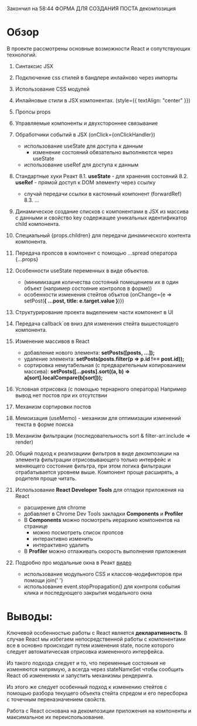 Закончил на 58:44 ФОРМА ДЛЯ СОЗДАНИЯ ПОСТА декомпозиция

# Обзор

В проекте рассмотрены основные возможности React и сопутствующих технологий.

1. Синтаксис JSX
2. Подключение css стилей в бандлере инлайново через импорты
3. Использование CSS модулей
4. Инлайновые стили в JSX компонентах. (style={{ textAlign: "center" }})
5. Пропсы props
6. Управляемые компоненты и двухстороннее связывание
7. Обработчики событий в JSX (onClick={onClickHandler})
   - использование useState для доступа к данным
     - изменение состояний обязательно выполняются через useState
   - использование useRef для доступа к данным
8. Стандартные хуки Реакт
   8.1. **useState** - для хранения состояний
   8.2. **useRef** - прямой доступ к DOM элементу через ссылку
   - случай передачи ссылки в кастомный компонент (forwardRef)
     8.3. ...
9. Динамическое создание списков с компонентами в JSX из массива с данными и свойство key содержащее уникальных идентификатор child компонента.
10. Специальный {props.children} для передачи динамического контента компонента.
11. Передача пропсов в компонент с помощью ...spread оператора {...props}
12. Особенности useState переменных в виде объектов.

    - (минимизация количества состояний помещением их в один объект (например состояние контролов в форме))
    - особенности изменения стейтов объктов (onChange={e => setPost(**{ ...post, title: e.target.value }**)})

13. Структурирование проекта выделением части компонент в UI
14. Передача callback`ов вниз для изменения стейта вышестоящего компонента.
15. Изменение массивов в React

    - добавление нового элемента:
      **setPosts([posts, ...]);**
    - удаление элемента:
      **setPosts(posts.filter(p => p.id !== post.id));**
    - сортировка немутабельная (с предварительным копированием массива):
      **setPosts([...posts].sort((a, b) => a[sort].localCompare(b[sort]));**

16. Условная отрисовка (с помощью тернарного оператора)
    Например вывод нет постов при их отсутствии

17. Механизм сортировки постов

18. Мемоизация (useMemo) - механизм для оптимизации изменений текста в форме поиска

19. Механизм фильтрации (последовательность sort & filter-arr.include => render)

20. Общий подход к реализациии фильтров в виде декомпозиции на элемента фильтрации отрисовывающего только интерфейс и меняющего состояние фильтра, при этом логика фильтрации отрабатывается уровнем выше. Компонент проще расширять, а родителя проще читать.

21. Использование **React Developer Tools** для отладки приложения на React

    - расширение для chrome
    - добавляет в Chrome Dev Tools закладки **Components** и **Profiler**
    - В **Components** можно посмотреть иерархию компонентов на странице
      - можно посмотреть список пропсов
      - интерактивно изменить
      - интерактивно удалить
    - В **Profiler** можно отлаживать скорость выполнения приложения

22. Подробно про модальные окна в Реакт [видео](https://www.youtube.com/watch?v=i2Yf7JZonB4)
    - использование модульного CSS и классов-модификторов при помощи join(' ')
    - использование event.stopPropagation() для контроля события клика и последующего закрытия модального окна

# Выводы:

Ключевой особенностью работы с React является **декларативность**. В случае React мы избегаем непосредственной работы с компонентами все в основно происходит путем изменения state, после которого следует автоматическая отрисовка измененного интерфейса.

Из такого подхода следует и то, что переменные состояния не изменяются напрямую, а всегда через stateNameSet чтобы сообщить React об изменениях и запустить механизмы рендеринга.

Из этого же следует особенный подход к изменению стейтов с помощью разбора текущего объекта стейта спредом и его пересборка с точечным переназначением свойств.

Работа с React основана на декомпозиции приложения на компоненты и максимальное их переиспользование.
